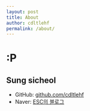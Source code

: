 ```yaml
---
layout: post
title: About
author: cdltlehf
permalink: /about/
---
```


# :P

## Sung sicheol

- GitHub: [github.com/cdltlehf](https://github.com/cdltlehf)
- Naver: [ESC의 블로그](https://blog.naver.com/cdltlehf)
